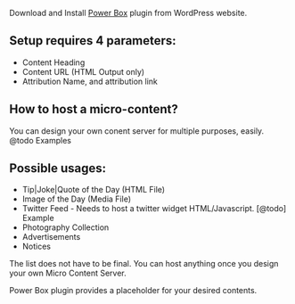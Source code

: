 Download and Install [Power Box](https://wordpress.org/plugins/power-box/) plugin from WordPress website.

## Setup requires 4 parameters:

* Content Heading
* Content URL (HTML Output only)
* Attribution Name, and attribution link


## How to host a micro-content?

You can design your own conent server for multiple purposes, easily.
@todo Examples


## Possible usages:

 * Tip|Joke|Quote of the Day (HTML File)
 * Image of the Day (Media File)
 * Twitter Feed - Needs to host a twitter widget HTML/Javascript. [@todo] Example
 * Photography Collection
 * Advertisements
 * Notices

The list does not have to be final.
You can host anything once you design your own Micro Content Server. 

Power Box plugin provides a placeholder for your desired contents.

<!--

## Published at

 * [bimal.org.np](http://bimal.org.np/blog/power-box-wordpress-widget-for-micro-contents/)

-->
